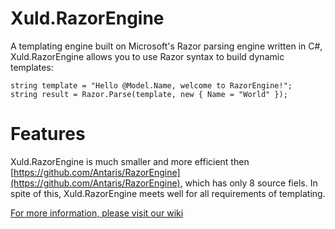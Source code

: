 Xuld.RazorEngine
===========

A templating engine built on Microsoft's Razor parsing engine written in C#, 
Xuld.RazorEngine allows you to use Razor syntax to build dynamic templates:

	string template = "Hello @Model.Name, welcome to RazorEngine!";
	string result = Razor.Parse(template, new { Name = "World" });

Features
===========
Xuld.RazorEngine is much smaller and more efficient then 
[https://github.com/Antaris/RazorEngine](https://github.com/Antaris/RazorEngine), which has only 8 source fiels.
In spite of this, Xuld.RazorEngine meets well for all requirements of templating.


[For more information, please visit our wiki](https://github.com/xuld/RazorEngine/wiki)
